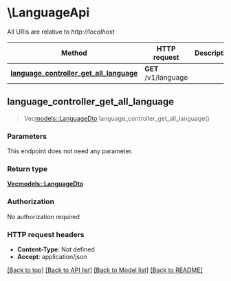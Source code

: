 # \LanguageApi

All URIs are relative to *http://localhost*

Method | HTTP request | Description
------------- | ------------- | -------------
[**language_controller_get_all_language**](LanguageApi.md#language_controller_get_all_language) | **GET** /v1/language | 



## language_controller_get_all_language

> Vec<models::LanguageDto> language_controller_get_all_language()


### Parameters

This endpoint does not need any parameter.

### Return type

[**Vec<models::LanguageDto>**](LanguageDto.md)

### Authorization

No authorization required

### HTTP request headers

- **Content-Type**: Not defined
- **Accept**: application/json

[[Back to top]](#) [[Back to API list]](../README.md#documentation-for-api-endpoints) [[Back to Model list]](../README.md#documentation-for-models) [[Back to README]](../README.md)

